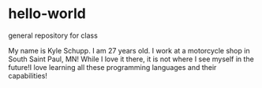 # hello-world
general repository for class

My name is Kyle Schupp. I am 27 years old. I work at a motorcycle shop in South Saint Paul, MN!
While I love it there, it is not where I see myself in the future!I love learning all these programming
languages and their capabilities!
